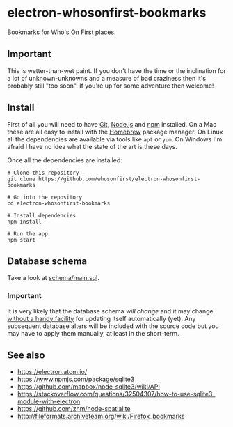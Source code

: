 # electron-whosonfirst-bookmarks

Bookmarks for Who's On First places.

## Important

This is wetter-than-wet paint. If you don't have the time or the inclination for a lot of unknown-unknowns and a measure of bad craziness then it's probably still "too soon". If you're up for some adventure then welcome!

## Install

First of all you will need to have [Git](https://git-scm.com/), [Node.js](https://nodejs.org/) and [npm](https://www.npmjs.com/) installed. On a Mac these are all easy to install with the [Homebrew](https://brew.sh/) package manager. On Linux all the dependencies are available via tools like `apt` or `yum`. On Windows I'm afraid I have no idea what the state of the art is these days.

Once all the dependencies are installed:

```
# Clone this repository
git clone https://github.com/whosonfirst/electron-whosonfirst-bookmarks

# Go into the repository
cd electron-whosonfirst-bookmarks

# Install dependencies
npm install

# Run the app
npm start
```

## Database schema

Take a look at [schema/main.sql](schema/main.sql).

### Important

It is very likely that the database schema _will change_ and it may change [without a handy facility](https://github.com/whosonfirst/electron-whosonfirst-bookmarks/blob/master/javascript/mapzen.whosonfirst.bookmarks.database.js#L63-L124) for updating itself automatically (yet). Any subsequent database alters will be included with the source code but you may have to apply them manually, at least in the short-term.

## See also

* https://electron.atom.io/
* https://www.npmjs.com/package/sqlite3
* https://github.com/mapbox/node-sqlite3/wiki/API
* https://stackoverflow.com/questions/32504307/how-to-use-sqlite3-module-with-electron
* https://github.com/zhm/node-spatialite
* http://fileformats.archiveteam.org/wiki/Firefox_bookmarks
